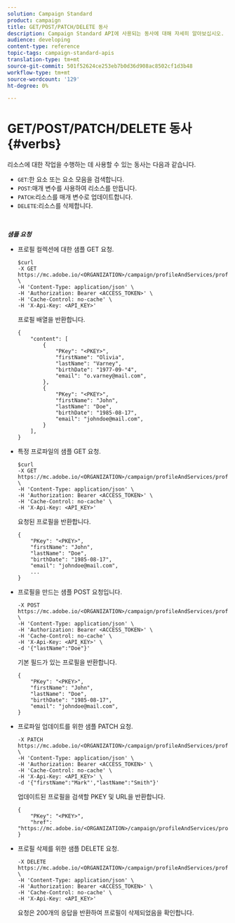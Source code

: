 ```yaml
---
solution: Campaign Standard
product: campaign
title: GET/POST/PATCH/DELETE 동사
description: Campaign Standard API에 사용되는 동사에 대해 자세히 알아보십시오.
audience: developing
content-type: reference
topic-tags: campaign-standard-apis
translation-type: tm+mt
source-git-commit: 501f52624ce253eb7b0d36d908ac8502cf1d3b48
workflow-type: tm+mt
source-wordcount: '129'
ht-degree: 0%

---
```



# GET/POST/PATCH/DELETE 동사 {#verbs}

리소스에 대한 작업을 수행하는 데 사용할 수 있는 동사는 다음과 같습니다.

* `GET`:한 요소 또는 요소 모음을 검색합니다.
* `POST`:매개 변수를 사용하여 리소스를 만듭니다.
* `PATCH`:리소스를 매개 변수로 업데이트합니다.
* `DELETE`:리소스를 삭제합니다.

<!-- ajouter codes retour -->

<br/>

***샘플 요청***

* 프로필 컬렉션에 대한 샘플 GET 요청.


   ```
   $curl  
   -X GET https://mc.adobe.io/<ORGANIZATION>/campaign/profileAndServices/profile \
   -H 'Content-Type: application/json' \
   -H 'Authorization: Bearer <ACCESS_TOKEN>' \
   -H 'Cache-Control: no-cache' \
   -H 'X-Api-Key: <API_KEY>'
   ```

   프로필 배열을 반환합니다.


   ```
   {
       "content": [
           {
               "PKey": "<PKEY>",
               "firstName": "Olivia",
               "lastName": "Varney",
               "birthDate": "1977-09-°4",
               "email": "o.varney@mail.com",
           },
           {
               "PKey": "<PKEY>",
               "firstName": "John",
               "lastName": "Doe",
               "birthDate": "1985-08-17",
               "email": "johndoe@mail.com",
           }
       ],
   }
   ```

* 특정 프로파일의 샘플 GET 요청.


   ```
   $curl  
   -X GET https://mc.adobe.io/<ORGANIZATION>/campaign/profileAndServices/profile/<PKEY> \
   -H 'Content-Type: application/json' \
   -H 'Authorization: Bearer <ACCESS_TOKEN>' \
   -H 'Cache-Control: no-cache' \
   -H 'X-Api-Key: <API_KEY>'
   ```

   요청된 프로필을 반환합니다.


   ```
   {
       "PKey": "<PKEY>",
       "firstName": "John",
       "lastName": "Doe",
       "birthDate": "1985-08-17",
       "email": "johndoe@mail.com",
       ...
   }
   ```

* 프로필을 만드는 샘플 POST 요청입니다.


   ```
   -X POST https://mc.adobe.io/<ORGANIZATION>/campaign/profileAndServices/profile \
   -H 'Content-Type: application/json' \
   -H 'Authorization: Bearer <ACCESS_TOKEN>' \
   -H 'Cache-Control: no-cache' \
   -H 'X-Api-Key: <API_KEY>' \
   -d '{"lastName":"Doe"}'
   ```

   기본 필드가 있는 프로필을 반환합니다.

   ```
   {
       "PKey": "<PKEY>",
       "firstName": "John",
       "lastName": "Doe",
       "birthDate": "1985-08-17",
       "email": "johndoe@mail.com",
   }
   ```

* 프로파일 업데이트를 위한 샘플 PATCH 요청.

   ```
   -X PATCH https://mc.adobe.io/<ORGANIZATION>/campaign/profileAndServices/profile/<PKEY> \
   -H 'Content-Type: application/json' \
   -H 'Authorization: Bearer <ACCESS_TOKEN>' \
   -H 'Cache-Control: no-cache' \
   -H 'X-Api-Key: <API_KEY>' \
   -d '{"firstName":"Mark"',"lastName":"Smith"}'
   ```

   업데이트된 프로필을 검색할 PKEY 및 URL을 반환합니다.

   ```
   {
       "PKey": "<PKEY>",
       "href": "https://mc.adobe.io/<ORGANIZATION>/campaign/profileAndServices/profile/<PKEY>"
   }
   ```

* 프로필 삭제를 위한 샘플 DELETE 요청.

   ```
   -X DELETE https://mc.adobe.io/<ORGANIZATION>/campaign/profileAndServices/profile/<PKEY> \
   -H 'Content-Type: application/json' \
   -H 'Authorization: Bearer <ACCESS_TOKEN>' \
   -H 'Cache-Control: no-cache' \
   -H 'X-Api-Key: <API_KEY>'
   ```

   요청은 200개의 응답을 반환하여 프로필이 삭제되었음을 확인합니다.
